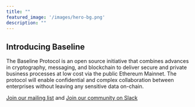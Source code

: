 ```yaml
---
title: ""
featured_image: '/images/hero-bg.png'
description: ""
---
```


## Introducing Baseline
The Baseline Protocol is an open source initiative that combines advances in cryptography, messaging, and blockchain to deliver secure and private business processes at low cost via the public Ethereum Mainnet. The protocol will enable confidential and complex collaboration between enterprises without leaving any sensitive data on-chain. 

[Join our mailing list](https://lists.oasis-open-projects.org/g/baseline) and [Join our community on Slack](https://communityinviter.com/apps/ethereum-baseline/join-us)
